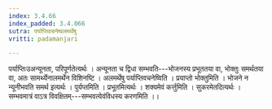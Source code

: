 ```yaml
---
index: 3.4.66
index_padded: 3.4.066
sutra: पर्याप्तिवचनेष्वलमर्थेषु
vritti: padamanjari

---
```

पर्याप्तिःउअन्यूनता, परिपूर्णतेत्यर्थः । अन्यूनता च द्विधा सम्भवति---भोजनस्य प्रभूततया वा, भोक्तुः समर्थतया वा, अतः सामर्थ्येनालमर्थेन विशिनष्टि । अलमर्थेषु पर्याप्तिवचनेष्विति । प्रयाप्तो भोक्तुमिति । भोजने न न्यूनीभवति समर्थ इत्यर्थः । पुर्यप्तमिति । प्रभूतमित्यर्थः ।
शक्यमेवं कर्त्तुमिति । सुकरमेतदित्यर्थः । सम्भवमात्रं वाऽत्र विवक्षितम्---सम्भवत्येवंविधस्य करणमिति ।।